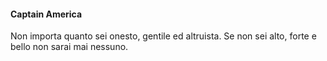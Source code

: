 
#### Captain America
Non importa quanto sei onesto, gentile ed altruista. Se non sei alto, forte e bello non sarai mai nessuno.
